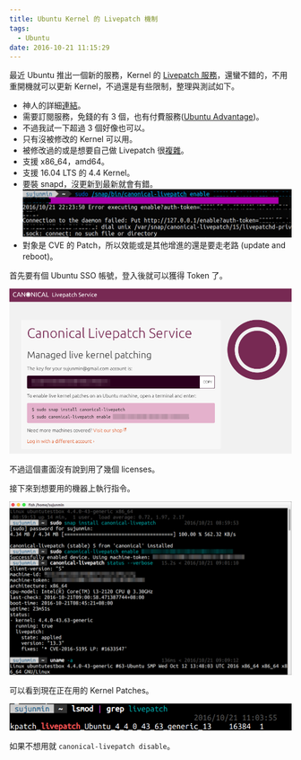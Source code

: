 ```yaml
---
title: Ubuntu Kernel 的 Livepatch 機制 
tags:
  - Ubuntu
date: 2016-10-21 11:15:29
---
```


最近 Ubuntu 推出一個新的服務，Kernel 的 [Livepatch 服務](https://ubuntu.com/livepatch)，還蠻不錯的，不用重開機就可以更新 Kernel，不過還是有些限制，整理與測試如下。

* 神人的詳細[連結](http://blog.dustinkirkland.com/2016/10/canonical-livepatch.html)。
* 需要訂閱服務，免錢的有 3 個，也有付費服務([Ubuntu Advantage](https://buy.ubuntu.com/))。
* 不過我試一下超過 3 個好像也可以。
* 只有沒被修改的 Kernel 可以用。
* 被修改過的或是想要自己做 Livepatch 很[複雜](http://chrisarges.net/2015/09/21/livepatch-on-ubuntu.html)。
* 支援 x86_64，amd64。
* 支援 16.04 LTS 的 4.4 Kernel。
* 要裝 snapd，沒更新到最新就會有錯。
  <img src=https://raw.githubusercontent.com/sujunmin/sujunmin.github.com/master/test/ubuntu_livekernelpatch_04.png />
* 對象是 CVE 的 Patch，所以效能或是其他增進的還是要走老路 (update and reboot)。

首先要有個 Ubuntu SSO 帳號，登入後就可以獲得 Token 了。

<img src=https://raw.githubusercontent.com/sujunmin/sujunmin.github.com/master/test/ubuntu_livekernelpatch_01.png />

不過這個畫面沒有說到用了幾個 licenses。

接下來到想要用的機器上執行指令。

<img src=https://raw.githubusercontent.com/sujunmin/sujunmin.github.com/master/test/ubuntu_livekernelpatch_02.png />

可以看到現在正在用的 Kernel Patches。

<img src=https://raw.githubusercontent.com/sujunmin/sujunmin.github.com/master/test/ubuntu_livekernelpatch_03.png />

如果不想用就 `canonical-livepatch disable`。
